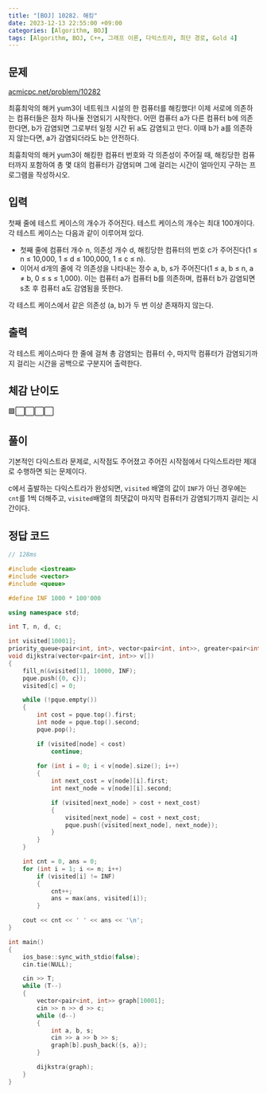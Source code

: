 ```yaml
---
title: "[BOJ] 10282. 해킹"
date: 2023-12-13 22:55:00 +09:00
categories: [Algorithm, BOJ]
tags: [Algorithm, BOJ, C++, 그래프 이론, 다익스트라, 최단 경로, Gold 4]
---
```

## **문제**
[acmicpc.net/problem/10282](https://www.acmicpc.net/problem/10282)
<br>

최흉최악의 해커 yum3이 네트워크 시설의 한 컴퓨터를 해킹했다! 이제 서로에 의존하는 컴퓨터들은 점차 하나둘 전염되기 시작한다. 어떤 컴퓨터 a가 다른 컴퓨터 b에 의존한다면, b가 감염되면 그로부터 일정 시간 뒤 a도 감염되고 만다. 이때 b가 a를 의존하지 않는다면, a가 감염되더라도 b는 안전하다.

최흉최악의 해커 yum3이 해킹한 컴퓨터 번호와 각 의존성이 주어질 때, 해킹당한 컴퓨터까지 포함하여 총 몇 대의 컴퓨터가 감염되며 그에 걸리는 시간이 얼마인지 구하는 프로그램을 작성하시오.
<br>

## **입력**
첫째 줄에 테스트 케이스의 개수가 주어진다. 테스트 케이스의 개수는 최대 100개이다. 각 테스트 케이스는 다음과 같이 이루어져 있다.

- 첫째 줄에 컴퓨터 개수 n, 의존성 개수 d, 해킹당한 컴퓨터의 번호 c가 주어진다(1 ≤ n ≤ 10,000, 1 ≤ d ≤ 100,000, 1 ≤ c ≤ n).
- 이어서 d개의 줄에 각 의존성을 나타내는 정수 a, b, s가 주어진다(1 ≤ a, b ≤ n, a ≠ b, 0 ≤ s ≤ 1,000). 이는 컴퓨터 a가 컴퓨터 b를 의존하며, 컴퓨터 b가 감염되면 s초 후 컴퓨터 a도 감염됨을 뜻한다.

각 테스트 케이스에서 같은 의존성 (a, b)가 두 번 이상 존재하지 않는다.
<br>

## **출력**
각 테스트 케이스마다 한 줄에 걸쳐 총 감염되는 컴퓨터 수, 마지막 컴퓨터가 감염되기까지 걸리는 시간을 공백으로 구분지어 출력한다.
<br>

## **체감 난이도**
🟩⬜⬜⬜⬜
<br>

## **풀이**
기본적인 다익스트라 문제로, 시작점도 주어졌고 주어진 시작점에서 다익스트라만 제대로 수행하면 되는 문제이다.

c에서 출발하는 다익스트라가 완성되면, `visited` 배열의 값이 `INF`가 아닌 경우에는 `cnt`를 1씩 더해주고, `visited`배열의 최댓값이 마지막 컴퓨터가 감염되기까지 걸리는 시간이다.
<br>

## **정답 코드**
```c++
// 128ms

#include <iostream>
#include <vector>
#include <queue>

#define INF 1000 * 100'000

using namespace std;

int T, n, d, c;

int visited[10001];
priority_queue<pair<int, int>, vector<pair<int, int>>, greater<pair<int, int>>> pque;
void dijkstra(vector<pair<int, int>> v[])
{
    fill_n(&visited[1], 10000, INF);
    pque.push({0, c});
    visited[c] = 0;

    while (!pque.empty())
    {
        int cost = pque.top().first;
        int node = pque.top().second;
        pque.pop();

        if (visited[node] < cost)
            continue;
        
        for (int i = 0; i < v[node].size(); i++)
        {
            int next_cost = v[node][i].first;
            int next_node = v[node][i].second;

            if (visited[next_node] > cost + next_cost)
            {
                visited[next_node] = cost + next_cost;
                pque.push({visited[next_node], next_node});
            }
        }
    }

    int cnt = 0, ans = 0;
    for (int i = 1; i <= n; i++)
        if (visited[i] != INF)
        {
            cnt++;
            ans = max(ans, visited[i]);
        }

    cout << cnt << ' ' << ans << '\n';
}

int main()
{
    ios_base::sync_with_stdio(false);
    cin.tie(NULL);

    cin >> T;
    while (T--)
    {
        vector<pair<int, int>> graph[10001];
        cin >> n >> d >> c;
        while (d--)
        {
            int a, b, s;
            cin >> a >> b >> s;
            graph[b].push_back({s, a});
        }

        dijkstra(graph);
    }
}
```